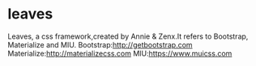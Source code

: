 # leaves
Leaves, a css framework,created by Annie & Zenx.It refers to Bootstrap,  Materialize and MIU.
Bootstrap:http://getbootstrap.com
Materialize:http://materializecss.com
MIU:https://www.muicss.com
